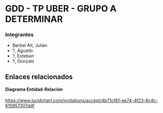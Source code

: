 # GDD - TP UBER - GRUPO A DETERMINAR

### Integrantes
* Berbel Alt, Julián
* ?, Agustín
* ?, Esteban
* ?, Gonzalo

## Enlaces relacionados
#### Diagrama Entidad-Relación
https://www.lucidchart.com/invitations/accept/4b71cf61-ee74-4f23-8c4c-615957307ddf
